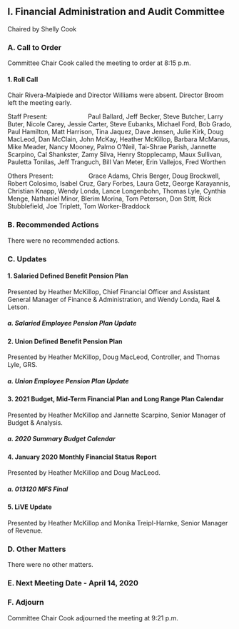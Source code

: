 ## I. Financial Administration and Audit Committee

Chaired by Shelly Cook

### A. Call to Order

Committee Chair Cook called the meeting to order at 8:15 p.m.

#### 1. Roll Call

Chair Rivera-Malpiede and Director Williams were absent. Director Broom left the meeting early.

Staff Present:                       Paul Ballard, Jeff Becker, Steve Butcher, Larry Buter, Nicole Carey, Jessie Carter, Steve Eubanks, Michael Ford, Bob Grado, Paul Hamilton, Matt Harrison, Tina Jaquez, Dave Jensen, Julie Kirk, Doug MacLeod, Dan McClain, John McKay, Heather McKillop, Barbara McManus, Mike Meader, Nancy Mooney, Palmo O’Neil, Tai-Shrae Parish, Jannette Scarpino, Cal Shankster, Zamy Silva, Henry Stopplecamp, Maux Sullivan, Pauletta Tonilas, Jeff Tranguch, Bill Van Meter, Erin Vallejos, Fred Worthen

Others Present:                    Grace Adams, Chris Berger, Doug Brockwell, Robert Colosimo, Isabel Cruz, Gary Forbes, Laura Getz, George Karayannis, Christian Knapp, Wendy Londa, Lance Longenbohn, Thomas Lyle, Cynthia Menge, Nathaniel Minor, Blerim Morina, Tom Peterson, Don Stitt, Rick Stubblefield, Joe Triplett, Tom Worker-Braddock

### B. Recommended Actions

There were no recommended actions.

### C. Updates

#### 1. Salaried Defined Benefit Pension Plan

Presented by Heather McKillop, Chief Financial Officer and Assistant General Manager of Finance & Administration, and Wendy Londa, Rael & Letson.

##### a. Salaried Employee Pension Plan Update

#### 2. Union Defined Benefit Pension Plan

Presented by Heather McKillop, Doug MacLeod, Controller, and Thomas Lyle, GRS.

##### a. Union Employee Pension Plan Update

#### 3. 2021 Budget, Mid-Term Financial Plan and Long Range Plan Calendar

Presented by Heather McKillop and Jannette Scarpino, Senior Manager of Budget & Analysis.

##### a. 2020 Summary Budget Calendar

#### 4. January 2020 Monthly Financial Status Report

Presented by Heather McKillop and Doug MacLeod.

##### a. 013120 MFS Final

#### 5. LiVE Update

Presented by Heather McKillop and Monika Treipl-Harnke, Senior Manager of Revenue.

### D. Other Matters

There were no other matters.

### E. Next Meeting Date - April 14, 2020

### F. Adjourn

Committee Chair Cook adjourned the meeting at 9:21 p.m.